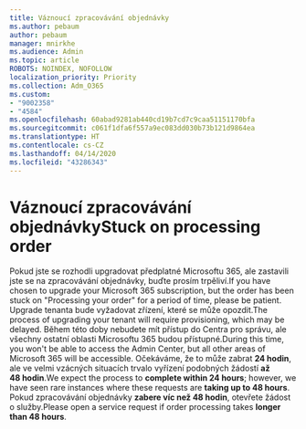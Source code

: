 ```yaml
---
title: Váznoucí zpracovávání objednávky
ms.author: pebaum
author: pebaum
manager: mnirkhe
ms.audience: Admin
ms.topic: article
ROBOTS: NOINDEX, NOFOLLOW
localization_priority: Priority
ms.collection: Adm_O365
ms.custom:
- "9002358"
- "4584"
ms.openlocfilehash: 60abad9281ab440cd19b7cd7c9caa51151170bfa
ms.sourcegitcommit: c061f1dfa6f557a9ec083dd030b73b121d9864ea
ms.translationtype: HT
ms.contentlocale: cs-CZ
ms.lasthandoff: 04/14/2020
ms.locfileid: "43286343"
---
```

# <a name="stuck-on-processing-order"></a><span data-ttu-id="15c91-102">Váznoucí zpracovávání objednávky</span><span class="sxs-lookup"><span data-stu-id="15c91-102">Stuck on processing order</span></span>

<span data-ttu-id="15c91-103">Pokud jste se rozhodli upgradovat předplatné Microsoftu 365, ale zastavili jste se na zpracovávání objednávky, buďte prosím trpěliví.</span><span class="sxs-lookup"><span data-stu-id="15c91-103">If you have chosen to upgrade your Microsoft 365 subscription, but the order has been stuck on "Processing your order" for a period of time, please be patient.</span></span> <span data-ttu-id="15c91-104">Upgrade tenanta bude vyžadovat zřízení, které se může opozdit.</span><span class="sxs-lookup"><span data-stu-id="15c91-104">The process of upgrading your tenant will require provisioning, which may be delayed.</span></span> <span data-ttu-id="15c91-105">Během této doby nebudete mít přístup do Centra pro správu, ale všechny ostatní oblasti Microsoftu 365 budou přístupné.</span><span class="sxs-lookup"><span data-stu-id="15c91-105">During this time, you won't be able to access the Admin Center, but all other areas of Microsoft 365 will be accessible.</span></span> <span data-ttu-id="15c91-106">Očekáváme, že to může zabrat **24 hodin**, ale ve velmi vzácných situacích trvalo vyřízení podobných žádostí **až 48 hodin**.</span><span class="sxs-lookup"><span data-stu-id="15c91-106">We expect the process to **complete within 24 hours**; however, we have seen rare instances where these requests are **taking up to 48 hours**.</span></span> <span data-ttu-id="15c91-107">Pokud zpracovávání objednávky **zabere víc než 48 hodin**, otevřete žádost o služby.</span><span class="sxs-lookup"><span data-stu-id="15c91-107">Please open a service request if order processing takes **longer than 48 hours**.</span></span>
